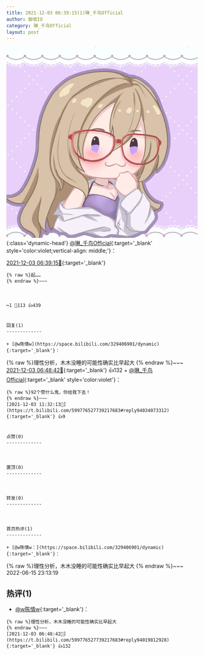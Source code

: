 ```yaml
---
title: 2021-12-03 06:39:15(1)琳_千鸟Official
author: 御坂IO
category: 琳_千鸟Official
layout: post
---
```


![img](/images/c0a88f85ebd0d056f37b114e0748e69556c8b488.jpg){:class='dynamic-head'}
[@琳_千鸟Official](https://space.bilibili.com/1620923329/dynamic){:target='_blank' style='color:violet;vertical-align: middle;'}：

[2021-12-03 06:39:15🔗](https://t.bilibili.com/599776527739217683){:target='_blank'}

~~~
{% raw %}起……
{% endraw %}~~~



↪️1 💬113 👍439


回复(1)
-------------

+ [@w陈情w](https://space.bilibili.com/329406901/dynamic){:target='_blank'}：
~~~
{% raw %}理性分析，木木没睡的可能性确实比早起大
{% endraw %}~~~
[2021-12-03 06:48:42🔗](https://t.bilibili.com/599776527739217683#reply94019812928){:target='_blank'} 👍132
    + [@琳_千鸟Official](https://space.bilibili.com/1620923329/dynamic){:target='_blank' style='color:violet'}：
~~~
{% raw %}92个赞什么鬼，你给我下去！
{% endraw %}~~~
[2021-12-03 11:32:13🔗](https://t.bilibili.com/599776527739217683#reply94034073312){:target='_blank'} 👍9


点赞(0)
-------------



置顶(0)
-------------



转发(0)
-------------



首页热评(1)
-------------

+ [@w陈情w：](https://space.bilibili.com/329406901/dynamic){:target='_blank'}：
~~~
{% raw %}理性分析，木木没睡的可能性确实比早起大
{% endraw %}~~~
2022-06-15 23:13:19


热评(1)
-------------

+ [@w陈情w](https://space.bilibili.com/329406901/dynamic){:target='_blank'}：
~~~
{% raw %}理性分析，木木没睡的可能性确实比早起大
{% endraw %}~~~
[2021-12-03 06:48:42🔗](https://t.bilibili.com/599776527739217683#reply94019812928){:target='_blank'} 👍132


